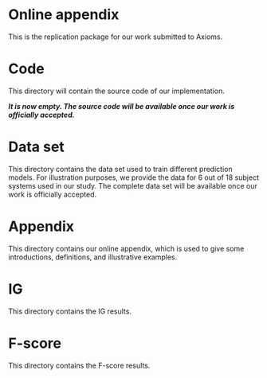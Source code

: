 # Online appendix
This is the replication package for our work submitted to Axioms.

# Code
This directory will contain the source code of our implementation. 

***It is now empty. The source code will be available once our work is officially accepted.***

# Data set
This directory contains the data set used to train different prediction models. For illustration purposes, we provide the data for 6 out of 18 subject systems used in our study. The complete data set will be available once our work is officially accepted.

# Appendix
This directory contains our online appendix, which is used to give some introductions, definitions, and illustrative examples.

# IG 
This directory contains the IG results.

# F-score
This directory contains the F-score results.
